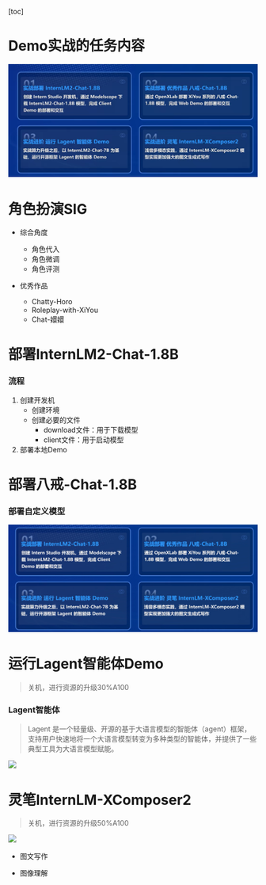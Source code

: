 [toc]
# Demo实战的任务内容
![](resource/image.png)

# 角色扮演SIG

- 综合角度
  - 角色代入
  - 角色微调
  - 角色评测

- 优秀作品
  - Chatty-Horo
  - Roleplay-with-XiYou
  - Chat-嬛嬛

# 部署InternLM2-Chat-1.8B

### 流程

1. 创建开发机
   - 创建环境
   - 创建必要的文件
     - download文件：用于下载模型
     - client文件：用于启动模型
2. 部署本地Demo

# 部署八戒-Chat-1.8B

### 部署自定义模型

![](第二节/图片/image.png)

# 运行Lagent智能体Demo

> 关机，进行资源的升级30%A100

### Lagent智能体

> Lagent 是一个轻量级、开源的基于大语言模型的智能体（agent）框架，支持用户快速地将一个大语言模型转变为多种类型的智能体，并提供了一些典型工具为大语言模型赋能。

![](resource/course2_2.png)

# 灵笔InternLM-XComposer2

> 关机，进行资源的升级50%A100

![](resource/course2_3.png)

- 图文写作


- 图像理解
